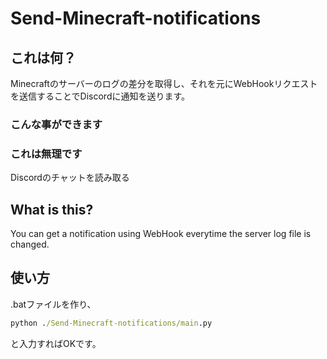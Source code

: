 # Send-Minecraft-notifications
## これは何？
Minecraftのサーバーのログの差分を取得し、それを元にWebHookリクエストを送信することでDiscordに通知を送ります。

### こんな事ができます

### これは無理です
Discordのチャットを読み取る

## What is this?
You can get a notification using WebHook everytime the server log file is changed.

## 使い方
.batファイルを作り、
```bat
python ./Send-Minecraft-notifications/main.py
```
と入力すればOKです。
